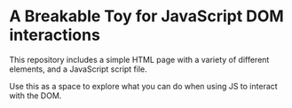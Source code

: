 # A Breakable Toy for JavaScript DOM interactions

This repository includes a simple HTML page with a variety of different elements, and a JavaScript script file.

Use this as a space to explore what you can do when using JS to interact with the DOM.

